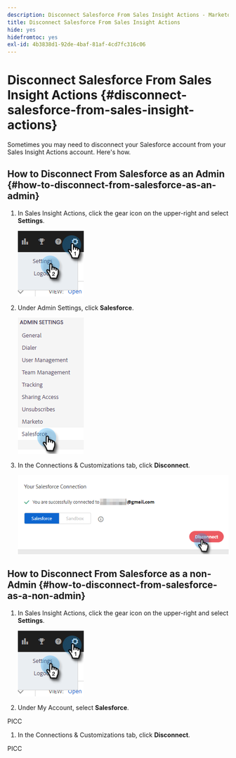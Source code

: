 ```yaml
---
description: Disconnect Salesforce From Sales Insight Actions - Marketo Docs - Product Documentation
title: Disconnect Salesforce From Sales Insight Actions
hide: yes
hidefromtoc: yes
exl-id: 4b3838d1-92de-4baf-81af-4cd7fc316c06
---
```

# Disconnect Salesforce From Sales Insight Actions {#disconnect-salesforce-from-sales-insight-actions}

Sometimes you may need to disconnect your Salesforce account from your Sales Insight Actions account. Here's how.

## How to Disconnect From Salesforce as an Admin {#how-to-disconnect-from-salesforce-as-an-admin}

1. In Sales Insight Actions, click the gear icon on the upper-right and select **Settings**.

   ![](assets/disconnect-salesforce-from-sales-insight-actions-1.png)

1. Under Admin Settings, click **Salesforce**.

   ![](assets/disconnect-salesforce-from-sales-insight-actions-2.png)

1. In the Connections & Customizations tab, click **Disconnect**.

   ![](assets/disconnect-salesforce-from-sales-insight-actions-3.png)

## How to Disconnect From Salesforce as a non-Admin {#how-to-disconnect-from-salesforce-as-a-non-admin}

1. In Sales Insight Actions, click the gear icon on the upper-right and select **Settings**.

   ![](assets/disconnect-salesforce-from-sales-insight-actions-4.png)

1. Under My Account, select **Salesforce**.

PICC

1. In the Connections & Customizations tab, click **Disconnect**.

PICC
